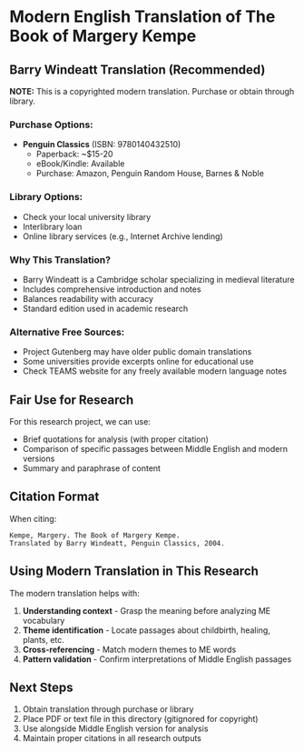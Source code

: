# Modern English Translation of The Book of Margery Kempe

## Barry Windeatt Translation (Recommended)

**NOTE:** This is a copyrighted modern translation. Purchase or obtain through library.

### Purchase Options:
- **Penguin Classics** (ISBN: 9780140432510)
  - Paperback: ~$15-20
  - eBook/Kindle: Available
  - Purchase: Amazon, Penguin Random House, Barnes & Noble

### Library Options:
- Check your local university library
- Interlibrary loan
- Online library services (e.g., Internet Archive lending)

### Why This Translation?
- Barry Windeatt is a Cambridge scholar specializing in medieval literature
- Includes comprehensive introduction and notes
- Balances readability with accuracy
- Standard edition used in academic research

### Alternative Free Sources:
- Project Gutenberg may have older public domain translations
- Some universities provide excerpts online for educational use
- Check TEAMS website for any freely available modern language notes

## Fair Use for Research

For this research project, we can use:
- Brief quotations for analysis (with proper citation)
- Comparison of specific passages between Middle English and modern versions
- Summary and paraphrase of content

## Citation Format

When citing:
```
Kempe, Margery. The Book of Margery Kempe.
Translated by Barry Windeatt, Penguin Classics, 2004.
```

## Using Modern Translation in This Research

The modern translation helps with:
1. **Understanding context** - Grasp the meaning before analyzing ME vocabulary
2. **Theme identification** - Locate passages about childbirth, healing, plants, etc.
3. **Cross-referencing** - Match modern themes to ME words
4. **Pattern validation** - Confirm interpretations of Middle English passages

## Next Steps

1. Obtain translation through purchase or library
2. Place PDF or text file in this directory (gitignored for copyright)
3. Use alongside Middle English version for analysis
4. Maintain proper citations in all research outputs
